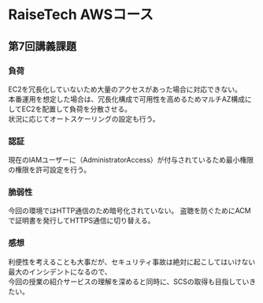 # RaiseTech AWSコース
## 第7回講義課題

### 負荷
EC2を冗長化していないため大量のアクセスがあった場合に対応できない。   
本番運用を想定した場合は、冗長化構成で可用性を高めるためマルチAZ構成にしてEC2を配置して負荷を分散させる。  
状況に応じてオートスケーリングの設定も行う。

### 認証
現在のIAMユーザーに（AdministratorAccess）が付与されているため最小権限の権限を許可設定を行う。

### 脆弱性
今回の環境ではHTTP通信のため暗号化されていない。
盗聴を防ぐためにACMで証明書を発行してHTTPS通信に切り替える。


### 感想
利便性を考えることも大事だが、セキュリティ事故は絶対に起こしてはいけない最大のインシデントになるので、  
今回の授業の紹介サービスの理解を深めると同時に、SCSの取得も目指していきたい。
